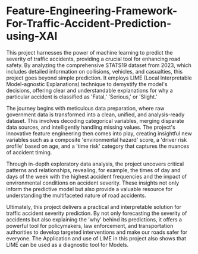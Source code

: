 # Feature-Engineering-Framework-For-Traffic-Accident-Prediction-using-XAI
This project harnesses the power of machine learning to predict the severity of traffic accidents, providing a crucial tool for enhancing road safety. By analyzing the comprehensive STATS19 dataset from 2023, which includes detailed information on collisions, vehicles, and casualties, this project goes beyond simple prediction. It employs  LIME (Local Interpretable Model-agnostic Explanations) technique to demystify the model's decisions, offering clear and understandable explanations for why a particular accident is classified as 'Fatal,' 'Serious,' or 'Slight.'

The journey begins with meticulous data preparation, where raw government data is transformed into a clean, unified, and analysis-ready dataset. This involves decoding categorical variables, merging disparate data sources, and intelligently handling missing values. The project's innovative feature engineering then comes into play, creating insightful new variables such as a composite 'environmental hazard' score, a 'driver risk profile' based on age, and a 'time risk' category that captures the nuances of accident timing.

Through in-depth exploratory data analysis, the project uncovers critical patterns and relationships, revealing, for example, the times of day and days of the week with the highest accident frequencies and the impact of environmental conditions on accident severity. These insights not only inform the predictive model but also provide a valuable resource for understanding the multifaceted nature of road accidents.

Ultimately, this project delivers a practical and interpretable solution for traffic accident severity prediction. By not only forecasting the severity of accidents but also explaining the 'why' behind its predictions, it offers a powerful tool for policymakers, law enforcement, and transportation authorities to develop targeted interventions and make our roads safer for everyone. The Application and use of LIME in this project also shows that LIME can be used as a diagnostic tool for Models.
